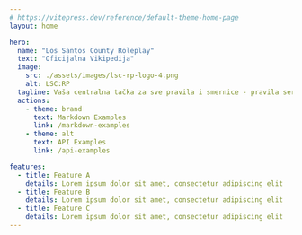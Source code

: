 ```yaml
---
# https://vitepress.dev/reference/default-theme-home-page
layout: home

hero:
  name: "Los Santos County Roleplay"
  text: "Oficijalna Vikipedija"
  image:
    src: ./assets/images/lsc-rp-logo-4.png
    alt: LSC:RP
  tagline: Vaša centralna tačka za sve pravila i smernice - pravila servera, smernice zajednice, uslovi korišćenja, politika privatnosti, dokumentovani sistemi i ostalo.
  actions:
    - theme: brand
      text: Markdown Examples
      link: /markdown-examples
    - theme: alt
      text: API Examples
      link: /api-examples

features:
  - title: Feature A
    details: Lorem ipsum dolor sit amet, consectetur adipiscing elit
  - title: Feature B
    details: Lorem ipsum dolor sit amet, consectetur adipiscing elit
  - title: Feature C
    details: Lorem ipsum dolor sit amet, consectetur adipiscing elit
---
```


